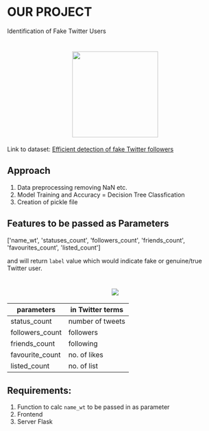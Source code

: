 # OUR PROJECT
Identification of Fake Twitter Users

<h1 align="center"><img width="200px" height="auto" src="https://user-images.githubusercontent.com/50984984/129434228-e72ed30e-cda9-4781-b4cb-ba0a07c21252.png"/></h1>

Link to dataset: [Efficient detection of fake Twitter followers](http://mib.projects.iit.cnr.it/dataset.html)

## Approach

1. Data preprocessing removing NaN etc.
2. Model Training and Accuracy = Decision Tree Classfication 
3. Creation of pickle file

## Features to be passed as Parameters

['name_wt',
 'statuses_count',
 'followers_count',
 'friends_count',
 'favourites_count',
 'listed_count']
 
 and will return `label` value which would indicate fake or genuine/true Twitter user.
 
<h1 align="center"><img src="https://user-images.githubusercontent.com/50984984/129464986-95e8459c-c2e2-4e48-b277-a8a8a1fe2cab.png"/></h1>


| parameters | in Twitter terms |
|--|--|
| status_count | number of tweets |
|followers_count|followers|
| friends_count | following |
|favourite_count|no. of likes|
|listed_count |no. of list |


## Requirements:

1. Function to calc `name_wt` to be passed in as parameter
2. Frontend
3. Server Flask
